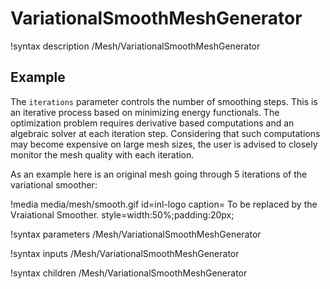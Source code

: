 # VariationalSmoothMeshGenerator

!syntax description /Mesh/VariationalSmoothMeshGenerator

## Example

The `iterations` parameter controls the number of smoothing steps. This is an iterative process 
based on minimizing energy functionals. The optimization problem requires derivative based computations 
and an algebraic solver at each iteration step. Considering that such computations may become expensive 
on large mesh sizes, the user is advised to closely monitor the mesh quality with each iteration.

As an example here is an original mesh going through 5 iterations of the variational smoother:

!media media/mesh/smooth.gif
       id=inl-logo
       caption= To be replaced by the Vraiational Smoother.
       style=width:50%;padding:20px;

!syntax parameters /Mesh/VariationalSmoothMeshGenerator

!syntax inputs /Mesh/VariationalSmoothMeshGenerator

!syntax children /Mesh/VariationalSmoothMeshGenerator

